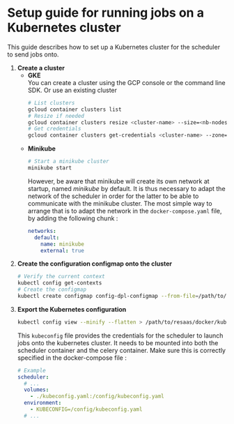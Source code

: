 # Setup guide for running jobs on a Kubernetes cluster
This guide describes how to set up a Kubernetes cluster for the scheduler to send jobs onto.  

1. **Create a cluster**
   - **GKE**  
     You can create a cluster using the GCP console or the command line SDK. Or use an existing cluster
     ```bash
     # List clusters
     gcloud container clusters list
     # Resize if needed
     gcloud container clusters resize <cluster-name> --size=<nb-nodes> --node-pool=<pool-name> --zone=<zone>
     # Get credentials
     gcloud container clusters get-credentials <cluster-name> --zone=<zone>
     ```
   - **Minikube**  
     ```bash
     # Start a minikube cluster
     minikube start
     ```
     However, be aware that minikube will create its own network at startup, named *minikube* by default. It is thus necessary to adapt the network of the scheduler in order for the latter to be able to communicate with the minikube cluster. The most simple way to arrange that is to adapt the network in the `docker-compose.yaml` file, by adding the following chunk :
     ```yaml
     networks:
       default:
         name: minikube
         external: true
     ```
2. **Create the configuration configmap onto the cluster**
   ```bash
   # Verify the current context
   kubectl config get-contexts
   # Create the configmap
   kubectl create configmap config-dpl-configmap --from-file=/path/to/resaas/docker/config_dpl/
   ```
3. **Export the Kubernetes configuration**
   ```bash
   kubectl config view --minify --flatten > /path/to/resaas/docker/kubeconfig.yaml
   ```
   This `kubeconfig` file provides the credentials for the scheduler to launch jobs onto the kubernetes cluster. It needs to be mounted into both the scheduler container and the celery container. Make sure this is correctly specified in the docker-compose file :
   ```yaml
   # Example
   scheduler:
     # ...
     volumes:
       - ./kubeconfig.yaml:/config/kubeconfig.yaml
     environment:
       - KUBECONFIG=/config/kubeconfig.yaml
     # ...
   ```
